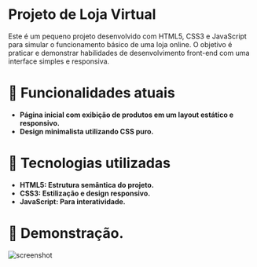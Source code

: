 # Projeto de Loja Virtual
Este é um pequeno projeto desenvolvido com HTML5, CSS3 e JavaScript para simular o funcionamento básico de uma loja online. O objetivo é praticar e demonstrar habilidades de desenvolvimento front-end com uma interface simples e responsiva.

# 🔖 Funcionalidades atuais
- **Página inicial com exibição de produtos em um layout estático e responsivo.**
- **Design minimalista utilizando CSS puro.**
# 🚀 Tecnologias utilizadas
- **HTML5: Estrutura semântica do projeto.**
- **CSS3: Estilização e design responsivo.**
- **JavaScript: Para interatividade.**
  
# 📸 Demonstração.
![screenshot](https://github.com/user-attachments/assets/5dc13d48-64e6-4905-bb59-c90f57721fa8)
